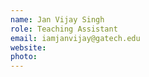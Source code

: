 ```yaml
---
name: Jan Vijay Singh
role: Teaching Assistant
email: iamjanvijay@gatech.edu
website: 
photo: 
---
```

